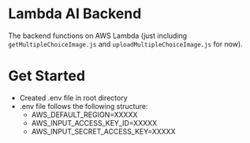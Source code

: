 # Lambda AI Backend

The backend functions on AWS Lambda (just including `getMultipleChoiceImage.js` and `uploadMultipleChoiceImage.js` for now).

# Get Started

- Created .env file in root directory
- .env file follows the following structure:
  - AWS_DEFAULT_REGION=XXXXX
  - AWS_INPUT_ACCESS_KEY_ID=XXXXX
  - AWS_INPUT_SECRET_ACCESS_KEY=XXXXX
